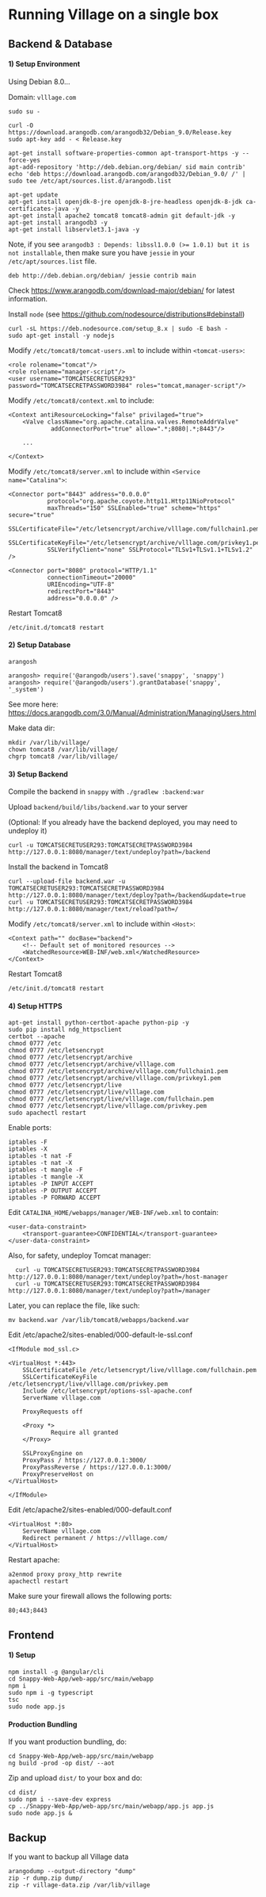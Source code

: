 
# Running Village on a single box

## Backend & Database

#### 1) Setup Environment

Using Debian 8.0...

Domain: `vlllage.com`

    sudo su -
        
    curl -O https://download.arangodb.com/arangodb32/Debian_9.0/Release.key
    sudo apt-key add - < Release.key
    
    apt-get install software-properties-common apt-transport-https -y --force-yes
    apt-add-repository 'http://deb.debian.org/debian/ sid main contrib'
    echo 'deb https://download.arangodb.com/arangodb32/Debian_9.0/ /' | sudo tee /etc/apt/sources.list.d/arangodb.list

    apt-get update
    apt-get install openjdk-8-jre openjdk-8-jre-headless openjdk-8-jdk ca-certificates-java -y
    apt-get install apache2 tomcat8 tomcat8-admin git default-jdk -y
    apt-get install arangodb3 -y
    apt-get install libservlet3.1-java -y

Note, if you see `arangodb3 : Depends: libssl1.0.0 (>= 1.0.1) but it is not installable`,
then make sure you have `jessie` in your `/etc/apt/sources.list` file.

    deb http://deb.debian.org/debian/ jessie contrib main

Check https://www.arangodb.com/download-major/debian/ for latest information.

Install `node` (see https://github.com/nodesource/distributions#debinstall)

    curl -sL https://deb.nodesource.com/setup_8.x | sudo -E bash -
    sudo apt-get install -y nodejs

Modify `/etc/tomcat8/tomcat-users.xml` to include within `<tomcat-users>`:

    <role rolename="tomcat"/>
    <role rolename="manager-script"/>
    <user username="TOMCATSECRETUSER293" password="TOMCATSECRETPASSWORD3984" roles="tomcat,manager-script"/>

Modify `/etc/tomcat8/context.xml` to include:

    <Context antiResourceLocking="false" privilaged="true">
        <Valve className="org.apache.catalina.valves.RemoteAddrValve"
                addConnectorPort="true" allow=".*;8080|.*;8443"/>
        
        ...
        
    </Context>


Modify `/etc/tomcat8/server.xml` to include within `<Service name="Catalina">`:

    <Connector port="8443" address="0.0.0.0"
               protocol="org.apache.coyote.http11.Http11NioProtocol"
               maxThreads="150" SSLEnabled="true" scheme="https" secure="true"
               SSLCertificateFile="/etc/letsencrypt/archive/vlllage.com/fullchain1.pem"
               SSLCertificateKeyFile="/etc/letsencrypt/archive/vlllage.com/privkey1.pem"
               SSLVerifyClient="none" SSLProtocol="TLSv1+TLSv1.1+TLSv1.2" />
               
    <Connector port="8080" protocol="HTTP/1.1"
               connectionTimeout="20000"
               URIEncoding="UTF-8"
               redirectPort="8443"
               address="0.0.0.0" />
   
Restart Tomcat8

`/etc/init.d/tomcat8 restart`

#### 2) Setup Database

`arangosh`

    arangosh> require('@arangodb/users').save('snappy', 'snappy')
    arangosh> require('@arangodb/users').grantDatabase('snappy', '_system')

See more here:
https://docs.arangodb.com/3.0/Manual/Administration/ManagingUsers.html

Make data dir:

    mkdir /var/lib/village/
    chown tomcat8 /var/lib/village/
    chgrp tomcat8 /var/lib/village/

#### 3) Setup Backend

Compile the backend in `snappy` with `./gradlew :backend:war`

Upload `backend/build/libs/backend.war` to your server


(Optional: If you already have the backend deployed, you may need to undeploy it)

    curl -u TOMCATSECRETUSER293:TOMCATSECRETPASSWORD3984 http://127.0.0.1:8080/manager/text/undeploy?path=/backend

Install the backend in Tomcat8

    curl --upload-file backend.war -u TOMCATSECRETUSER293:TOMCATSECRETPASSWORD3984 http://127.0.0.1:8080/manager/text/deploy?path=/backend&update=true
    curl -u TOMCATSECRETUSER293:TOMCATSECRETPASSWORD3984 http://127.0.0.1:8080/manager/text/reload?path=/


Modify `/etc/tomcat8/server.xml` to include within `<Host>`:

    <Context path="" docBase="backend">
        <!-- Default set of monitored resources -->
        <WatchedResource>WEB-INF/web.xml</WatchedResource>
    </Context>

Restart Tomcat8

`/etc/init.d/tomcat8 restart`

#### 4) Setup HTTPS

    apt-get install python-certbot-apache python-pip -y
    sudo pip install ndg_httpsclient
    certbot --apache
    chmod 0777 /etc
    chmod 0777 /etc/letsencrypt
    chmod 0777 /etc/letsencrypt/archive
    chmod 0777 /etc/letsencrypt/archive/vlllage.com
    chmod 0777 /etc/letsencrypt/archive/vlllage.com/fullchain1.pem
    chmod 0777 /etc/letsencrypt/archive/vlllage.com/privkey1.pem
    chmod 0777 /etc/letsencrypt/live
    chmod 0777 /etc/letsencrypt/live/vlllage.com
    chmod 0777 /etc/letsencrypt/live/vlllage.com/fullchain.pem
    chmod 0777 /etc/letsencrypt/live/vlllage.com/privkey.pem
    sudo apachectl restart

Enable ports:

    iptables -F
    iptables -X
    iptables -t nat -F
    iptables -t nat -X
    iptables -t mangle -F
    iptables -t mangle -X
    iptables -P INPUT ACCEPT
    iptables -P OUTPUT ACCEPT
    iptables -P FORWARD ACCEPT

Edit `CATALINA_HOME/webapps/manager/WEB-INF/web.xml` to contain:

    <user-data-constraint>
        <transport-guarantee>CONFIDENTIAL</transport-guarantee>
    </user-data-constraint>

Also, for safety, undeploy Tomcat manager:

      curl -u TOMCATSECRETUSER293:TOMCATSECRETPASSWORD3984 http://127.0.0.1:8080/manager/text/undeploy?path=/host-manager
      curl -u TOMCATSECRETUSER293:TOMCATSECRETPASSWORD3984 http://127.0.0.1:8080/manager/text/undeploy?path=/manager

Later, you can replace the file, like such:

    mv backend.war /var/lib/tomcat8/webapps/backend.war

Edit /etc/apache2/sites-enabled/000-default-le-ssl.conf 

    <IfModule mod_ssl.c>
    
    <VirtualHost *:443>
        SSLCertificateFile /etc/letsencrypt/live/vlllage.com/fullchain.pem
        SSLCertificateKeyFile /etc/letsencrypt/live/vlllage.com/privkey.pem
        Include /etc/letsencrypt/options-ssl-apache.conf
        ServerName vlllage.com
    
        ProxyRequests off
    
        <Proxy *>
                Require all granted
        </Proxy>
    
        SSLProxyEngine on
        ProxyPass / https://127.0.0.1:3000/
        ProxyPassReverse / https://127.0.0.1:3000/
        ProxyPreserveHost on
    </VirtualHost>

    </IfModule>

Edit /etc/apache2/sites-enabled/000-default.conf 

    <VirtualHost *:80>
        ServerName vlllage.com
        Redirect permanent / https://vlllage.com/
    </VirtualHost>

Restart apache:

    a2enmod proxy proxy_http rewrite
    apachectl restart

Make sure your firewall allows the following ports:

    80;443;8443

## Frontend

#### 1) Setup

    npm install -g @angular/cli
    cd Snappy-Web-App/web-app/src/main/webapp
    npm i
    sudo npm i -g typescript
    tsc
    sudo node app.js

#### Production Bundling

If you want production bundling, do:

    cd Snappy-Web-App/web-app/src/main/webapp
    ng build -prod -op dist/ --aot
    
Zip and upload `dist/` to your box and do:

    cd dist/
    sudo npm i --save-dev express
    cp ../Snappy-Web-App/web-app/src/main/webapp/app.js app.js
    sudo node app.js &

## Backup

If you want to backup all Village data

    arangodump --output-directory "dump"
    zip -r dump.zip dump/
    zip -r village-data.zip /var/lib/village